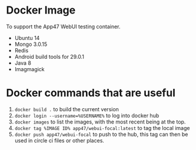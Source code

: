 
Docker Image
============

To support the App47 WebUI testing container.

* Ubuntu 14
* Mongo 3.0.15
* Redis
* Android build tools for 29.0.1
* Java 8
* Imagmagick

Docker commands that are useful
===============================

1. `docker build .` to build the current version
2. `docker login --username=%USERNAME%` to log into docker hub
2. `docker images` to list the images, with the most recent being at the top.
3. `docker tag %IMAGE ID% app47/webui-focal:latest` to tag the local image
4. `docker push app47/webui-focal` to push to the hub, this tag can then be used in circle ci files or other places.
